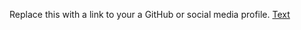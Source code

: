 Replace this with a link to your a GitHub or social media profile.
[Text](http://Rahulrahu18/markdown-portfolio.com)
